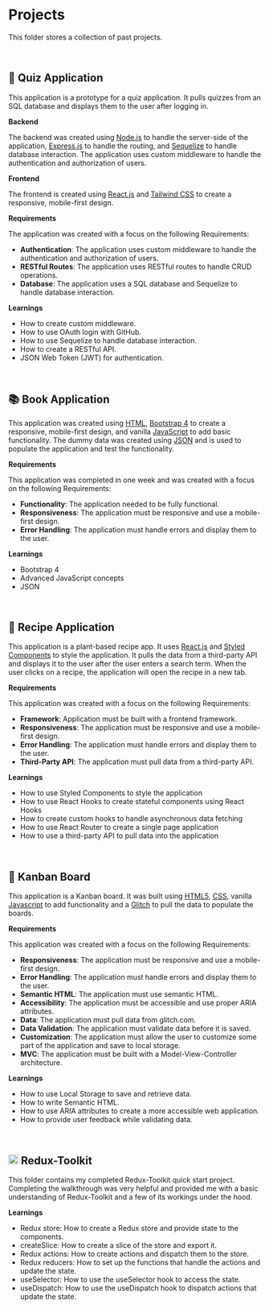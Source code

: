# Projects

This folder stores a collection of past projects.

<br>

## 🧠 Quiz Application

This application is a prototype for a quiz application. It pulls quizzes from an SQL database and displays them to the user after logging in.

**Backend**

The backend was created using [Node.js](https://nodejs.org/en/) to handle the server-side of the application, [Express.js](https://expressjs.com/) to handle the routing, and [Sequelize](https://sequelize.org/) to handle database interaction. The application uses custom middleware to handle the authentication and authorization of users.

**Frontend**

The frontend is created using [React.js](http://reactjs.org/) and [Tailwind CSS](https://tailwindcss.com/) to create a responsive, mobile-first design.

**Requirements**

The application was created with a focus on the following Requirements:

- **Authentication**: The application uses custom middleware to handle the authentication and authorization of users.
- **RESTful Routes**: The application uses RESTful routes to handle CRUD operations.
- **Database**: The application uses a SQL database and Sequelize to handle database interaction.

**Learnings**

- How to create custom middleware.
- How to use OAuth login with GitHub.
- How to use Sequelize to handle database interaction.
- How to create a RESTful API.
- JSON Web Token (JWT) for authentication.

<br>

## 📚 Book Application

This application was created using [HTML](https://developer.mozilla.org/en-US/docs/Web/HTML), [Bootstrap 4](https://getbootstrap.com/) to create a responsive, mobile-first design, and vanilla [JavaScript](https://developer.mozilla.org/en-US/docs/Web/JavaScript) to add basic functionality. The dummy data was created using [JSON](https://developer.mozilla.org/en-US/docs/Web/JavaScript/Reference/Global_Objects/JSON) and is used to populate the application and test the functionality.

**Requirements**

This application was completed in one week and was created with a focus on the following Requirements:

- **Functionality**: The application needed to be fully functional.
- **Responsiveness**: The application must be responsive and use a mobile-first design.
- **Error Handling**: The application must handle errors and display them to the user.

**Learnings**

- Bootstrap 4
- Advanced JavaScript concepts
- JSON

<br>

## 🥬 Recipe Application

This application is a plant-based recipe app. It uses [React.js](http://reactjs.org/) and [Styled Components](https://www.styled-components.com/) to style the application. It pulls the data from a third-party API and displays it to the user after the user enters a search term. When the user clicks on a recipe, the application will open the recipe in a new tab.

**Requirements**

This application was created with a focus on the following Requirements:

- **Framework**: Application must be built with a frontend framework.
- **Responsiveness**: The application must be responsive and use a mobile-first design.
- **Error Handling**: The application must handle errors and display them to the user.
- **Third-Party API**: The application must pull data from a third-party API.

**Learnings**

- How to use Styled Components to style the application
- How to use React Hooks to create stateful components using React Hooks
- How to create custom hooks to handle asynchronous data fetching
- How to use React Router to create a single page application
- How to use a third-party API to pull data into the application

<br>

## 🚀 Kanban Board

This application is a Kanban board. It was built using [HTML5](https://developer.mozilla.org/en-US/docs/Web/Guide/HTML/HTML5), [CSS](https://developer.mozilla.org/en-US/docs/Web/CSS), vanilla [Javascript](https://developer.mozilla.org/en-US/docs/Web/JavaScript) to add functionality and a [Glitch](https://glitch.com/) to pull the data to populate the boards.

**Requirements**

This application was created with a focus on the following Requirements:

- **Responsiveness**: The application must be responsive and use a mobile-first design.
- **Error Handling**: The application must handle errors and display them to the user.
- **Semantic HTML**: The application must use semantic HTML.
- **Accessibility**: The application must be accessible and use proper ARIA attributes.
- **Data**: The application must pull data from glitch.com.
- **Data Validation**: The application must validate data before it is saved.
- **Customization**: The application must allow the user to customize some part of the application and save to local storage.
- **MVC**: The application must be built with a Model-View-Controller architecture.

**Learnings**

- How to use Local Storage to save and retrieve data.
- How to write Semantic HTML.
- How to use ARIA attributes to create a more accessible web application.
- How to provide user feedback while validating data.

<br>

## <img src="https://emojis.slackmojis.com/emojis/images/1643514082/390/redux.png?1643514082" alt="redux logo" width="20"/> Redux-Toolkit

This folder contains my completed Redux-Toolkit quick start project. Completing the walkthrough was very helpful and provided me with a basic understanding of Redux-Toolkit and a few of its workings under the hood.

**Learnings**

- Redux store: How to create a Redux store and provide state to the components.
- createSlice: How to create a slice of the store and export it.
- Redux actions: How to create actions and dispatch them to the store.
- Redux reducers: How to set up the functions that handle the actions and update the state.
- useSelector: How to use the useSelector hook to access the state.
- useDispatch: How to use the useDispatch hook to dispatch actions that update the state.
